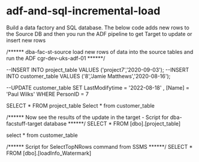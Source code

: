 # adf-and-sql-incremental-load
 Build a data factory and SQL database. The below code adds new rows to the Source DB and then you run the ADF pipeline to get Target to update or insert new rows
 
 
 /****** dba-fac-st-source
load new rows of data into the source tables and run the ADF cgr-dev-uks-adf-01
******/

--INSERT INTO project_table VALUES  ('project7','2020-09-03');
--INSERT INTO customer_table VALUES ('8','Jamie Matthews','2020-08-16');

--UPDATE customer_table SET LastModifytime = '2022-08-18' , [Name] = 'Paul Wilks' WHERE PersonID = 7

SELECT * FROM project_table
Select * from customer_table


/****** Now see the results of the update in the target - Script for dba-facstuff-target database  ******/
SELECT *
  FROM [dbo].[project_table]

  select * from customer_table

  /****** Script for SelectTopNRows command from SSMS  ******/
SELECT *   FROM [dbo].[loadInfo_Watermark]


